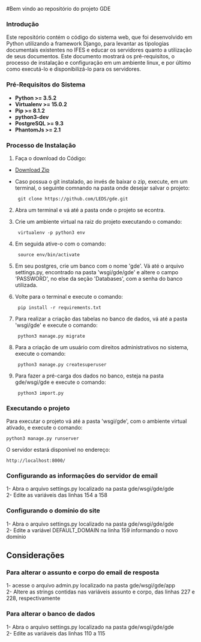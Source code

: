 #Bem vindo ao repositório do projeto GDE

### Introdução

Este repositório contém o código do sistema web, que foi desenvolvido em Python utilizando a framework Django, para levantar as tipologias documentais existentes no IFES e educar os servidores quanto a utilização de seus documentos. Este documento mostrará os pré-requisitos, o processo de instalação e configuração em um ambiente linux, e por último como executá-lo e disponibilizá-lo para os servidores.

### Pré-Requisitos do Sistema
* **Python >= 3.5.2**
* **Virtualenv >= 15.0.2**
* **Pip >= 8.1.2**
* **python3-dev**
* **PostgreSQL >= 9.3**
* **PhantomJs >= 2.1**

### Processo de Instalação

1. Faça o download do Código:
 * [Download Zip](https://github.com/LEDS/gde/archive/master.zip)
 * Caso possua o git instalado, ao invés de baixar o zip, execute, em um terminal, o seguinte comnando na pasta onde desejar salvar o projeto:
      
		git clone https://github.com/LEDS/gde.git

2. Abra um terminal e vá até a pasta onde o projeto se econtra. 
3. Crie um ambiente virtual na raiz do projeto executando o comando:

		virtualenv -p python3 env

4. Em seguida ative-o com o comando:

		source env/bin/activate

5. Em seu postgres, crie um banco com o nome 'gde'. Vá até o arquivo settings.py, encontrado na pasta 'wsgi/gde/gde' e altere o campo 'PASSWORD', no else da seção 'Databases', com a senha do banco utilizada.
6. Volte para o terminal e execute o comando:

		pip install -r requirements.txt

7. Para realizar a criação das tabelas no banco de dados, vá até a pasta 'wsgi/gde' e execute o comando:

		python3 manage.py migrate   

8. Para a criação de um usuário com direitos administrativos no sistema, execute o comando:

		python3 manage.py createsuperuser 

9. Para fazer a pré-carga dos dados no banco, esteja na pasta gde/wsgi/gde e execute o comando:

		python3 import.py

### Executando o projeto

Para executar o projeto vá até a pasta 'wsgi/gde', com o ambiente virtual ativado, e execute o comando:

    python3 manage.py runserver
    
O servidor estará disponível no endereço:

    http://localhost:8000/


### Configurando as informações do servidor de email

1- Abra o arquivo settings.py localizado na pasta gde/wsgi/gde/gde  
2- Edite as variáveis das linhas 154 a 158

### Configurando o domínio do site

1- Abra o arquivo settings.py localizado na pasta gde/wsgi/gde/gde  
2- Edite a variável DEFAULT_DOMAIN na linha 159 informando o novo domínio


## Considerações 

### Para alterar o assunto e corpo do email de resposta

1- acesse o arquivo admin.py localizado na pasta gde/wsgi/gde/app  
2- Altere as strings contidas nas variáveis assunto e corpo, das linhas 227 e 228, respectivamente

### Para alterar o banco de dados

1- Abra o arquivo settings.py localizado na pasta gde/wsgi/gde/gde  
2- Edite as variáveis das linhas 110 a 115